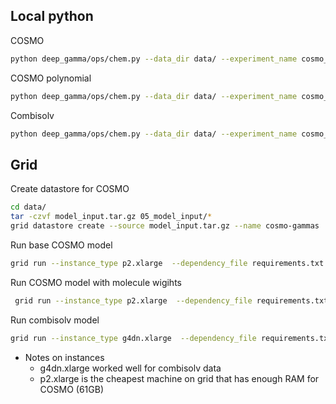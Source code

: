 ## Local python
COSMO
```bash 
python deep_gamma/ops/chem.py --data_dir data/ --experiment_name cosmo_base --artifact_name cosmo_base
```

COSMO polynomial
```bash 
python deep_gamma/ops/chem.py --data_dir data/ --experiment_name cosmo_polynomial --artifact_name cosmo_polynomial --polynomial
```

Combisolv
```bash 
python deep_gamma/ops/chem.py --data_dir data/ --experiment_name cosmo_base --artifact_name cosmo_base --combisolv
```

## Grid

Create datastore for COSMO
```bash
cd data/
tar -czvf model_input.tar.gz 05_model_input/*
grid datastore create --source model_input.tar.gz --name cosmo-gammas
```

Run base COSMO model
```bash
grid run --instance_type p2.xlarge  --dependency_file requirements.txt deep_gamma/ops/chem.py --data_dir grid:cosmo-gammas:9 --experiment_name cosmo_base --artifact_name cosmo_base
```

Run COSMO model with molecule wigihts
```bash
 grid run --instance_type p2.xlarge  --dependency_file requirements.txt deep_gamma/ops/chem.py --data_dir grid:cosmo-gammas:9 --experiment_name cosmo_molecule_weights_concat --artifact_name cosmo_molecule_weights_concat --use_molecule_weights
```

Run combisolv model
``` bash
grid run --instance_type g4dn.xlarge  --dependency_file requirements.txt  deep_gamma/ops/chem.py --data_dir grid:combisolv:1 --experiment_name combisolv_mpn_shared --artifact_name cosmo_mpn_shared --batch_size 50 --combisolv
```

* Notes on instances
    - g4dn.xlarge worked well for combisolv data
    - p2.xlarge is the cheapest machine on grid that has enough RAM for COSMO (61GB)